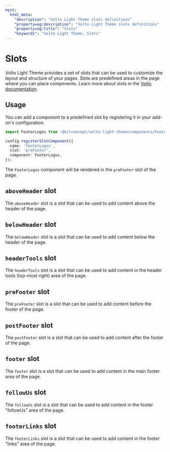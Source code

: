 ```yaml
---
myst:
  html_meta:
    "description": "Volto Light Theme slots definitions"
    "property=og:description": "Volto Light Theme slots definitions"
    "property=og:title": "Slots"
    "keywords": "Volto Light Theme, Slots"
---
```


# Slots

Volto Light Theme provides a set of slots that can be used to customize the layout and structure of your pages.
Slots are predefined areas in the page where you can place components.
Learn more about slots in the [Volto documentation](https://6.docs.plone.org/volto/configuration/slots.html).

## Usage

You can add a component to a predefined slot by registering it in your add-on's configuration.

```ts
import FooterLogos from '@kitconcept/volto-light-theme/components/Footer/slots/FooterLogos';

config.registerSlotComponent({
  name: 'footerLogos',
  slot: 'preFooter',
  component: FooterLogos,
});
```

The `FooterLogos` component will be rendered in the `preFooter` slot of the page.

## `aboveHeader` slot
The `aboveHeader` slot is a slot that can be used to add content above the header of the page.

## `belowHeader` slot
The `belowHeader` slot is a slot that can be used to add content below the header of the page.

## `headerTools` slot
The `headerTools` slot is a slot that can be used to add content in the header tools (top-most right) area of the page.

## `preFooter` slot
The `preFooter` slot is a slot that can be used to add content before the footer of the page.

## `postFooter` slot
The `postFooter` slot is a slot that can be used to add content after the footer of the page.

## `footer` slot
The `footer` slot is a slot that can be used to add content in the main footer area of the page.

## `followUs` slot
The `followUs` slot is a slot that can be used to add content in the footer "followUs" area of the page.

## `footerLinks` slot
The `footerLinks` slot is a slot that can be used to add content in the footer "links" area of the page.
